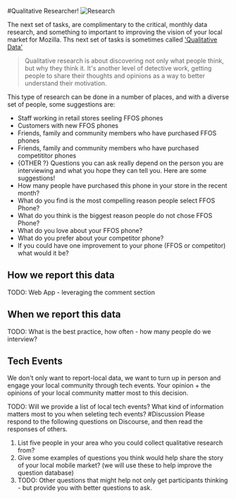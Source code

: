 #Qualitative Researcher!
![Research](http://www.tehcute.com/pics/201107/Red-panda.jpg)

The next set of tasks, are complimentary to the critical, monthly data research, and something to important to improving the vision of your local market for Mozilla. Ths next set of tasks is sometimes called ['Qualitative Data'](http://en.wikipedia.org/wiki/Qualitative_research)

> Qualitative research is about discovering not only what people think, but why they think it. It's another level of detective work, getting people to share their thoughts and opinions as a way to better understand their motivation.

This type of research can be done in a number of places, and with a diverse set of people, some suggestions are:
* Staff working in retail stores seeling FFOS phones
* Customers with new FFOS phones
* Friends, family and community members who have purchased FFOS phones
* Friends, family and community members who have purchased competititor phones
* {OTHER ?}
Questions you can ask really depend on the person you are interviewing and what you hope they can tell you. Here are some suggestions!
* How many people have purchased this phone in your store in the recent month?
* What do you find is the most compelling reason people select FFOS Phone?
* What do you think is the biggest reason people do not chose FFOS Phone?
* What do you love about your FFOS phone?
* What do you prefer about your competitor phone?
* If you could have one improvement to your phone (FFOS or competitor) what would it be?

## How we report this data
TODO: Web App  - leveraging the comment section

## When we report this data
TODO: What is the best practice, how often - how many people do we interview?
## Tech Events
We don't only want to report-local data, we want to turn up in person and engage your local community through tech events. Your opinion + the opinions of your local community matter most to this decision.

TODO: Will we provide a list of local tech events? What kind of information matters most to you when seleting tech events?
#Discussion
Please respond to the following questions on Discourse, and then read the responses of others.
1. List five people in your area who you could collect qualitative research from?
2. Give some examples of questions you think would help share the story of your local mobile market? (we will use these to help improve the question database)
3. TODO: Other questions that might help not only get participants thinking - but provide you with better questions to ask.
